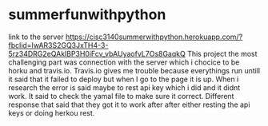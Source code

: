 # summerfunwithpython
link to the server
https://cisc3140summerwithpython.herokuapp.com/?fbclid=IwAR3S2GQ3JxTH4-3-5rz34DRG2eQAklBP3H0iFcv_vbAUyaofvL7Os8GaqkQ
This project the most challenging part was connection with the server which i chocice to be horku and travis.io. Travis.io gives me trouble because everythings run untill it said that it failed to deploy but when I go to the page it is up. When i research the error is said maybe to rest api key which i did and it didnt work. It said to check the yamal file to make sure it correct. Different response that said that they got it to work after after either resting the api keys or doing herkou rest. 
